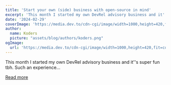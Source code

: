 ```yaml
---
title: 'Start your own (side) business with open-source in mind'
excerpt: 'This month I started my own DevRel advisory business and it''s super fun tbh. Such an experience...'
date: '2024-02-29'
coverImage: 'https://media.dev.to/cdn-cgi/image/width=1000,height=420,fit=cover,gravity=auto,format=auto/https%3A%2F%2Fdev-to-uploads.s3.amazonaws.com%2Fuploads%2Farticles%2Fuja11mkbejsarz8f3lty.gif'
author:
  name: Koders
  picture: "assets/blog/authors/koders.png"
ogImage:
  url: 'https://media.dev.to/cdn-cgi/image/width=1000,height=420,fit=cover,gravity=auto,format=auto/https%3A%2F%2Fdev-to-uploads.s3.amazonaws.com%2Fuploads%2Farticles%2Fuja11mkbejsarz8f3lty.gif'
---
```


This month I started my own DevRel advisory business and it''s super fun tbh. Such an experience...

[Read more](https://dev.to/developuls/start-your-own-side-business-with-open-source-in-mind-2noe)

